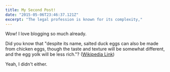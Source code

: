 ```yaml
---
title: My Second Post!
date: "2015-05-06T23:46:37.121Z"
excerpt: "The legal profession is known for its complexity,"
---
```


Wow! I love blogging so much already.

Did you know that "despite its name, salted duck eggs can also be made from
chicken eggs, though the taste and texture will be somewhat different, and the
egg yolk will be less rich."?
([Wikipedia Link](http://en.wikipedia.org/wiki/Salted_duck_egg))

Yeah, I didn't either.
